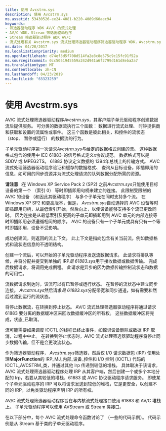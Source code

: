 ```yaml
---
title: 使用 Avcstrm.sys
description: 使用 Avcstrm.sys
ms.assetid: 53430526-ee24-4081-b220-4089d60aec94
keywords:
- 筛选器驱动程序 WDK AV/C 的流式处理
- AV/C WDK，Stream 筛选器驱动程序
- Stream 筛选器驱动程序 WDK AV/C
- 流式处理有关 Avcstrm.sys 流式处理筛选器驱动程序筛选器驱动程序 WDK，Avcstrm.sys
ms.date: 04/20/2017
ms.localizationpriority: medium
ms.openlocfilehash: d74ef3d5f708d514fa2e8c8e575c9c15fc91f52a
ms.sourcegitcommit: 0cc5051945559a242d941a6f2799d161d8eba2a7
ms.translationtype: MT
ms.contentlocale: zh-CN
ms.lasthandoff: 04/23/2019
ms.locfileid: "63323259"
---
```

# <a name="using-avcstrmsys"></a>使用 Avcstrm.sys





AV/C 流式处理筛选器驱动程序*Avcstrm.sys*，其客户端子单元驱动程序创建数据流后提供服务。 可分类的数据流执行三个函数： 数据进行流式处理、 时钟提供商和获取和设置的流属性或事件。 这三个函数是彼此相关，和控件的流状态 （stop、 暂停或运行） 的数据流的行为。

子单元驱动程序第一次请求*Avcstrm.sys*与给定的数据格式创建的流。 这种数据格式包含的使用中 IEC 61883-的信号格式定义*x*协议规范。 数据格式可以是 SDDV 或 MPEG2TS。 61883 协议定义数据的 1394年总线上的传输方式。 AV/C 流式处理筛选器驱动程序验证和缓存的数据格式、 查询从目标设备，即插即用的信息，如可用的同步资源并为流式处理请求的队列数据分配所需的资源。

**请注意**  :在 Windows XP Service Pack 2 (SP2) 之前*Avcstrm.sys*只能使用目标设备的第一个 （索引 0） 等时即插即用句柄来建立的连接。 此限制受限制的 AV/C 的设备 （和因此其驱动程序） 与多个子单元在同时支持多个流。 在 Windows XP SP2 和更高版本，但是， *Avcstrm.sys*自动选择的 AV/C 设备等时即插即用句柄，从最低索引开始，然后向上，以使设备能够支持多个流已更改同时。
因为连接是从最低索引及更高的子单元即插即用到 AV/C 单元的内部连接等时即插即用必须遵循相同的顺序。 AV/C 的设备只有一个子单元或具有只有一个等时即插即用，设备不受影响。

 

成功创建流，则返回的流上下文。 此上下文是指向包含有关当前流，例如数据格式和流状态信息的不透明结构。

创建一个流后，可以开始的子单元驱动程序发送流数据请求。 此请求将排队等候，并将分配并提交到单独的 IRP*是 61883.sys*用于接收数据或数据传输。 完成后数据请求，将调用完成例程。 此请求是异步的因为数据传输控制流状态和数据的可用性。

流数据请求到达时，该流可以有已暂停或运行状态。 在暂停的流状态中建立同步连接。 *Avcstrm.sys*然后请求*是 61883.sys*分配带宽和同步通道，如有需要和然后过渡到运行的流状态。

将停止数据流，在转换到停止状态。 AV/C 流式处理筛选器驱动程序将通过请求 61883 要分离的数据缓冲区来回收数据缓冲区的所有权。 这些数据缓冲区将完成，状态\_已取消。

流可能需要如果调度 IOCTL 的线程已终止事件，如惊讶设备删除或数据 IRP 取消，过程中中止。 在转换到停止状态时，AV/C 流式处理筛选器驱动程序将停止同步数据传输，但不是会更改流状态。

作为筛选器驱动程序， *Avcstrm.sys*筛选器，然后仅 I/O 请求数据包 (IRP) 使用处理**MajorFunction**的 IRP\_MJ\_内部\_设备\_控件和 I/O 控制 (IOCTL) 代码的 IOCTL\_AVCSTRM\_类，并通过其他 Irp 传递到较低的堆栈。 具体取决于该请求，AV/C 流式处理筛选器驱动程序处理 IRP 从其客户端，然后创建一个或多个本地分配的 Irp，若要从其较低的堆栈，61883 或 AV/C 协议驱动程序请求服务。 即使某个子单元驱动程序的 IRP 可以将请求发送到较低的堆栈，它是更安全，以创建不同的 IRP，以免类驱动程序声明 IRP 的所有权。

AV/C 流式处理筛选器驱动程序旨在与内核流式处理接口使用 61883 和 AV/C 堆栈上。 子单元驱动程序可以使用 AVStream 或 Stream 类接口。

在以下部分中，每个 AV/C 流式处理命令函数讨论了 （一些的代码示例）。 代码示例是从 Stream 基于类的子单元驱动程序。

 

 




